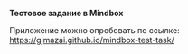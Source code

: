 **Тестовое задание в Mindbox**

Приложение можно опробовать по ссылке: https://gjmazai.github.io/mindbox-test-task/
